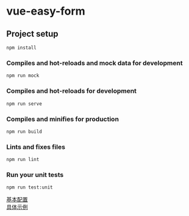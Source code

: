 # vue-easy-form

## Project setup
```
npm install
```
### Compiles and hot-reloads and mock data for development
```
npm run mock
```

### Compiles and hot-reloads for development
```
npm run serve
```

### Compiles and minifies for production
```
npm run build
```

### Lints and fixes files
```
npm run lint
```

### Run your unit tests
```
npm run test:unit
```
[基本配置](https://chengaohe45.github.io/vue-easy-form-docs/dist/)  
[具体示例](https://chengaohe45.github.io/vue-easy-form-docs/demo//#/form-base)
